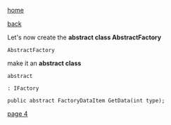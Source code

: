 [home](./page01.md)

[back](./page02.md)


Let's now create the **abstract class AbstractFactory**

```
AbstractFactory
```


 make it  an **abstract class**

```
abstract
```

```
: IFactory
```

```
public abstract FactoryDataItem GetData(int type);
```

[page 4](./page04.md)
